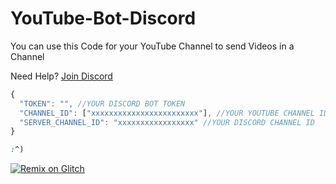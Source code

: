 # YouTube-Bot-Discord

You can use this Code for your YouTube Channel to send Videos in a Channel

Need Help? [Join Discord](https://discord.com/invite/exkAV5B9ez)


```javascript
{
  "TOKEN": "", //YOUR DISCORD BOT TOKEN
  "CHANNEL_ID": ["xxxxxxxxxxxxxxxxxxxxxxxx"], //YOUR YOUTUBE CHANNEL ID
  "SERVER_CHANNEL_ID": "xxxxxxxxxxxxxxxxx" //YOUR DISCORD CHANNEL ID
}
```

```css
:^)
```

 [![Remix on Glitch](https://cdn.glitch.com/2703baf2-b643-4da7-ab91-7ee2a2d00b5b%2Fremix-button.svg)](https://glitch.com/edit/#!/import/Dev-Span/YouTube-Bot-Discord)
